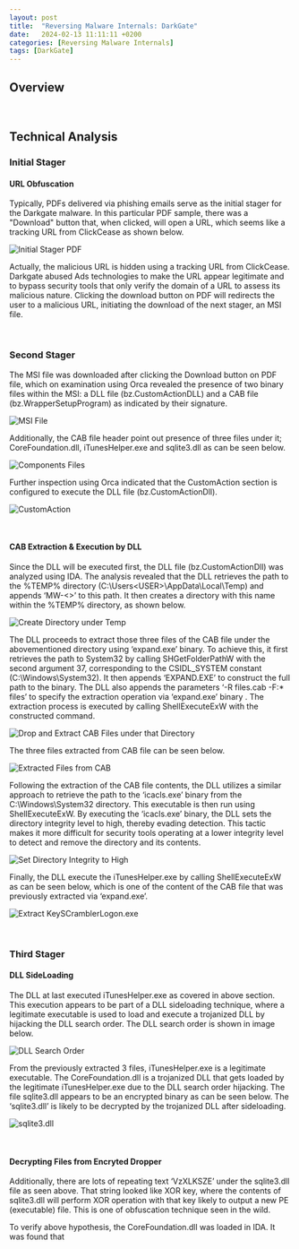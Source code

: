 ```yaml
---
layout:	post
title:  "Reversing Malware Internals: DarkGate"
date:   2024-02-13 11:11:11 +0200
categories: [Reversing Malware Internals]
tags: [DarkGate]
---
```


## **Overview**

<br>

## **Technical Analysis**

### **Initial Stager**

#### URL Obfuscation

Typically, PDFs delivered via phishing emails serve as the initial stager for the Darkgate malware. In this particular PDF sample, there was a "Download" button that, when clicked, will open a URL, which seems like a tracking URL from ClickCease as shown below.

![Initial Stager PDF](/images/2024-02-13-Reversing-Malware-Internals-DarkGate/1.png)

Actually, the malicious URL is hidden using a tracking URL from ClickCease. Darkgate abused Ads technologies to make the URL appear legitimate and to bypass security tools that only verify the domain of a URL to assess its malicious nature. Clicking the download button on PDF will redirects the user to a malicious URL, initiating the download of the next stager, an MSI file. 

<br>

### **Second Stager**

The MSI file was downloaded after clicking the Download button on PDF file, which on examination using Orca revealed the presence of two binary files within the MSI: a DLL file (bz.CustomActionDLL) and a CAB file (bz.WrapperSetupProgram) as indicated by their signature.

![MSI File](/images/2024-02-13-Reversing-Malware-Internals-DarkGate/2.png)

Additionally, the CAB file header point out presence of three files under it; CoreFoundation.dll, iTunesHelper.exe and sqlite3.dll as can be seen below.

![Components Files](/images/2024-02-13-Reversing-Malware-Internals-DarkGate/3.png)

Further inspection using Orca indicated that the CustomAction section is configured to execute the DLL file (bz.CustomActionDll).

![CustomAction](/images/2024-02-13-Reversing-Malware-Internals-DarkGate/4.png)

<br>

#### CAB Extraction & Execution by DLL

Since the DLL will be executed first, the DLL file (bz.CustomActionDll) was analyzed using IDA. The analysis revealed that the DLL retrieves the path to the %TEMP% directory (C:\Users\<USER>\AppData\Local\Temp) and appends ‘MW-<<UUID>>’ to this path. It then creates a directory with this name within the %TEMP% directory, as shown below.

![Create Directory under Temp](/images/2024-02-13-Reversing-Malware-Internals-DarkGate/5.png)

The DLL proceeds to extract those three files of the CAB file under the abovementioned directory using ‘expand.exe’ binary. To achieve this, it first retrieves the path to System32 by calling SHGetFolderPathW with the second argument 37, corresponding to the CSIDL_SYSTEM constant (C:\Windows\System32). It then appends ‘EXPAND.EXE’ to construct the full path to the binary. The DLL also appends the parameters ‘-R files.cab -F:* files’ to specify the extraction operation via ‘expand.exe’ binary . The extraction process is executed by calling ShellExecuteExW with the constructed command. 

![Drop and Extract CAB Files under that Directory](/images/2024-02-13-Reversing-Malware-Internals-DarkGate/6.png)

The three files extracted from CAB file can be seen below.

![Extracted Files from CAB](/images/2024-02-13-Reversing-Malware-Internals-DarkGate/7.png)

Following the extraction of the CAB file contents, the DLL utilizes a similar approach to retrieve the path to the ‘icacls.exe’ binary from the C:\Windows\System32 directory. This executable is then run using ShellExecuteExW. By executing the ‘icacls.exe’ binary, the DLL sets the directory integrity level to high, thereby evading detection. This tactic makes it more difficult for security tools operating at a lower integrity level to detect and remove the directory and its contents.

![Set Directory Integrity to High](/images/2024-02-13-Reversing-Malware-Internals-DarkGate/8.png)

Finally, the DLL execute the iTunesHelper.exe by calling ShellExecuteExW as can be seen below, which is one of the content of the CAB file that was previously extracted via ‘expand.exe’.

![Extract KeySCramblerLogon.exe](/images/2024-02-13-Reversing-Malware-Internals-DarkGate/9.png)

<br>

### **Third Stager**

#### DLL SideLoading

The DLL at last executed iTunesHelper.exe as covered in above section. This execution appears to be part of a DLL sideloading technique, where a legitimate executable is used to load and execute a trojanized DLL by hijacking the DLL search order. The DLL search order is shown in image below. 

![DLL Search Order](/images/2024-02-13-Reversing-Malware-Internals-DarkGate/10.png)

From the previously extracted 3 files, iTunesHelper.exe is a legitimate executable. The CoreFoundation.dll is a trojanized DLL that gets loaded by the legitimate iTunesHelper.exe due to the DLL search order hijacking. The file sqlite3.dll appears to be an encrypted binary as can be seen below. The ‘sqlite3.dll’ is likely to be decrypted by the trojanized DLL after sideloading.

![sqlite3.dll](/images/2024-02-13-Reversing-Malware-Internals-DarkGate/11.png)

<br>

#### Decrypting Files from Encryted Dropper

Additionally, there are lots of repeating text ‘VzXLKSZE’ under the sqlite3.dll file as seen above. That string looked like XOR key, where the contents of sqlite3.dll will perform XOR operation with that key likely to output a new PE (executable) file. This is one of obfuscation technique seen in the wild.

To verify above hypothesis, the CoreFoundation.dll was loaded in IDA. It was found that 

